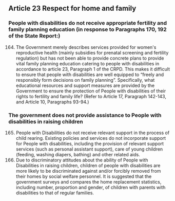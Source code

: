 ## Article 23 Respect for home and family

### People with disabilities do not receive appropriate fertility and family planning education (in response to Paragraphs 170, 192 of the State Report:)

<ol start="164">
  <li>The Government merely describes services provided for women's reproductive health (mainly subsidies for prenatal screening and fertility regulation) but has not been able to provide concrete plans to provide vital family planning education catering to people with disabilities in accordance to article 23, Paragraph 1 of the CRPD. This makes it difficult to ensure that people with disabilities are well equipped to “freely and responsibly form decisions on family planning”. Specifically, what educational resources and support measures are provided by the Government to ensure the protection of People with disabilities of their rights to fertility and family life? (Refer to Article 17, Paragraph 142-143, and Article 10, Paragraphs 93-94.)</li>
</ol>

### The government does not provide assistance to People with disabilities in raising children

<ol start="165">
  <li>People with Disabilities do not receive relevant support in the process of child rearing. Existing policies and services do not incorporate support for People with disabilities, including the provision of relevant support services (such as personal assistant support), care of young children (feeding, washing diapers, bathing) and other related aids.</li>

  <li>Due to discriminatory attitudes about the ability of People with Disabilities in raising children, children of people with disabilities are more likely to be discriminated against and/or forcibly removed from their homes by social welfare personnel. It is suggested that the government surveys and compares the home replacement statistics, including number, proportion and gender, of children with parents with disabilities to that of regular families.</li>
</ol>
